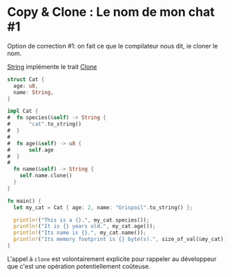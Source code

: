 # Copy & Clone : Le nom de mon chat #1

Option de correction #1: on fait ce que le compilateur nous dit, ie cloner le nom.

[String](https://doc.rust-lang.org/std/string/struct.String.html) implémente le trait [Clone](https://doc.rust-lang.org/std/clone/trait.Clone.html)

```rust
struct Cat {
  age: u8,
  name: String,
}

impl Cat {
#  fn species(&self) -> String {
#      "cat".to_string()
#  }
#
#  fn age(&self) -> u8 {
#      self.age
#  }
#
  fn name(&self) -> String {
    self.name.clone()
  }
}

fn main() {
  let my_cat = Cat { age: 2, name: "Grispoil".to_string() };

  println!("This is a {}.", my_cat.species());
  println!("It is {} years old.", my_cat.age());
  println!("Its name is {}.", my_cat.name());
  println!("Its memory footprint is {} byte(s).", size_of_val(&my_cat));
}
```

L'appel à `clone` est volontairement explicite pour rappeler au développeur que c'est une opération potentiellement coûteuse.
